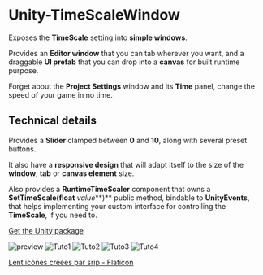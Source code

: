 # Unity-TimeScaleWindow

Exposes the **TimeScale** setting into **simple windows**.

Provides an **Editor window** that you can tab wherever you want, and a draggable **UI prefab** that you can drop into a **canvas** for built runtime purpose.

Forget about the **Project Settings** window and its **Time** panel, change the speed of your game in no time.

## Technical details

Provides a **Slider** clamped between **0** and **10**, along with several preset buttons.

It also have a **responsive design** that will adapt itself to the size of the **window**, **tab** or **canvas element** size.

Also provides a **RuntimeTimeScaler** component that owns a **SetTimeScale(float** *value***)** public method, bindable to **UnityEvents**, that helps implementing your custom interface for controlling the **TimeScale**, if you need to.

[Get the Unity package](https://github.com/kevincastejon/Unity-TimeScaleWindow/releases/latest)

 ![preview](https://kevincastejon.github.io/Unity-TimeScaleWindow/Assets/KevinCastejon/TimeScaleWindow/Documentation/Cover.png)
 ![Tuto1](https://kevincastejon.github.io/Unity-TimeScaleWindow/Assets/KevinCastejon/TimeScaleWindow/Documentation/Tuto1.png)
 ![Tuto2](https://kevincastejon.github.io/Unity-TimeScaleWindow/Assets/KevinCastejon/TimeScaleWindow/Documentation/Tuto2.png)
 ![Tuto3](https://kevincastejon.github.io/Unity-TimeScaleWindow/Assets/KevinCastejon/TimeScaleWindow/Documentation/Tuto3.png)
 ![Tuto4](https://kevincastejon.github.io/Unity-TimeScaleWindow/Assets/KevinCastejon/TimeScaleWindow/Documentation/Tuto4.png)


[Lent icônes créées par srip - Flaticon](https://www.flaticon.com/fr/icones-gratuites/lent)
